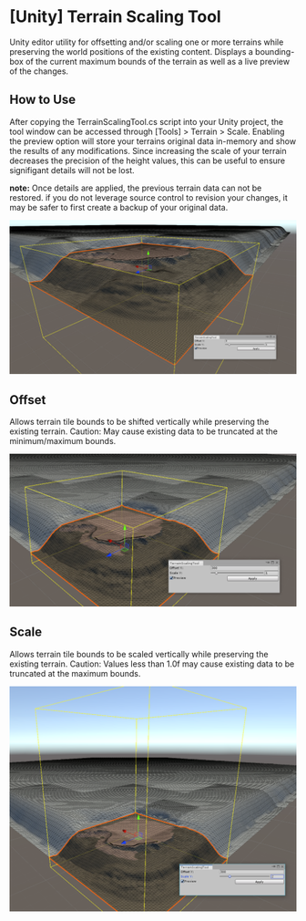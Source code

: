 # [Unity] Terrain Scaling Tool

Unity editor utility for offsetting and/or scaling one or more terrains while preserving the world positions of the existing content. Displays a bounding-box of the current maximum bounds of the terrain as well as a live preview of the changes.

## How to Use
After copying the TerrainScalingTool.cs script into your Unity project, the tool window can be accessed through [Tools] > Terrain > Scale. Enabling the preview option will store your terrains original data in-memory and show the results of any modifications. Since increasing the scale of your terrain decreases the precision of the height values, this can be useful to ensure signifigant details will not be lost.

**note:** Once details are applied, the previous terrain data can not be restored. if you do not leverage source control to revision your changes, it may be safer to first create a backup of your original data.

![default](https://github.com/null511/Unity.TerrainScalingTool/raw/master/media/default.png)

## Offset

Allows terrain tile bounds to be shifted vertically while preserving the existing terrain. Caution: May cause existing data to be truncated at the minimum/maximum bounds.

![offset](https://github.com/null511/Unity.TerrainScalingTool/raw/master/media/offset.png)

## Scale

Allows terrain tile bounds to be scaled vertically while preserving the existing terrain. Caution: Values less than 1.0f may cause existing data to be truncated at the maximum bounds.

![scale](https://github.com/null511/Unity.TerrainScalingTool/raw/master/media/scale.png)
